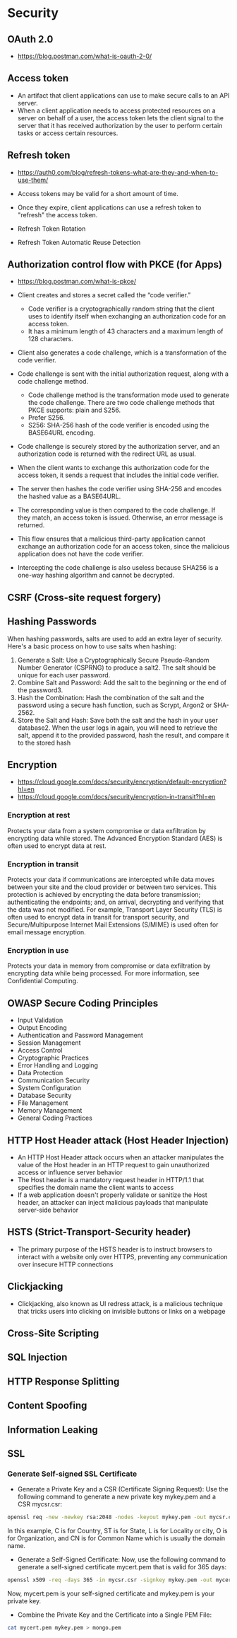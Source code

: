 # Security

## OAuth 2.0

- <https://blog.postman.com/what-is-oauth-2-0/>

## Access token

- An artifact that client applications can use to make secure calls to an API server.
- When a client application needs to access protected resources on a server on behalf of a user, the access token lets the client signal to the server that it has received authorization by the user to perform certain tasks or access certain resources.

## Refresh token

- <https://auth0.com/blog/refresh-tokens-what-are-they-and-when-to-use-them/>

- Access tokens may be valid for a short amount of time.
- Once they expire, client applications can use a refresh token to "refresh" the access token.
- Refresh Token Rotation
- Refresh Token Automatic Reuse Detection

## Authorization control flow with PKCE (for Apps)

- <https://blog.postman.com/what-is-pkce/>

- Client creates and stores a secret called the “code verifier.”
  - Code verifier is a cryptographically random string that the client uses to identify itself when exchanging an authorization code for an access token.
  - It has a minimum length of 43 characters and a maximum length of 128 characters.
- Client also generates a code challenge, which is a transformation of the code verifier.
- Code challenge is sent with the initial authorization request, along with a code challenge method.
  - Code challenge method is the transformation mode used to generate the code challenge. There are two code challenge methods that PKCE supports: plain and S256.
  - Prefer S256.
  - S256: SHA-256 hash of the code verifier is encoded using the BASE64URL encoding.
- Code challenge is securely stored by the authorization server, and an authorization code is returned with the redirect URL as usual.
- When the client wants to exchange this authorization code for the access token, it sends a request that includes the initial code verifier.
- The server then hashes the code verifier using SHA-256 and encodes the hashed value as a BASE64URL.
- The corresponding value is then compared to the code challenge. If they match, an access token is issued. Otherwise, an error message is returned.
- This flow ensures that a malicious third-party application cannot exchange an authorization code for an access token, since the malicious application does not have the code verifier.
- Intercepting the code challenge is also useless because SHA256 is a one-way hashing algorithm and cannot be decrypted.

## CSRF (Cross-site request forgery)

## Hashing Passwords

When hashing passwords, salts are used to add an extra layer of security. Here's a basic process on how to use salts when hashing:

1. Generate a Salt: Use a Cryptographically Secure Pseudo-Random Number Generator (CSPRNG) to produce a salt2. The salt should be unique for each user password.
2. Combine Salt and Password: Add the salt to the beginning or the end of the password3.
3. Hash the Combination: Hash the combination of the salt and the password using a secure hash function, such as Scrypt, Argon2 or SHA-2562.
4. Store the Salt and Hash: Save both the salt and the hash in your user database2. When the user logs in again, you will need to retrieve the salt, append it to the provided password, hash the result, and compare it to the stored hash

## Encryption

- <https://cloud.google.com/docs/security/encryption/default-encryption?hl=en>
- <https://cloud.google.com/docs/security/encryption-in-transit?hl=en>

### Encryption at rest

Protects your data from a system compromise or data exfiltration by encrypting data while stored. The Advanced Encryption Standard (AES) is often used to encrypt data at rest.

### Encryption in transit

Protects your data if communications are intercepted while data moves between your site and the cloud provider or between two services. This protection is achieved by encrypting the data before transmission; authenticating the endpoints; and, on arrival, decrypting and verifying that the data was not modified. For example, Transport Layer Security (TLS) is often used to encrypt data in transit for transport security, and Secure/Multipurpose Internet Mail Extensions (S/MIME) is used often for email message encryption.

### Encryption in use

Protects your data in memory from compromise or data exfiltration by encrypting data while being processed. For more information, see Confidential Computing.

## OWASP Secure Coding Principles

- Input Validation
- Output Encoding
- Authentication and Password Management
- Session Management
- Access Control
- Cryptographic Practices
- Error Handling and Logging
- Data Protection
- Communication Security
- System Configuration
- Database Security
- File Management
- Memory Management
- General Coding Practices

## HTTP Host Header attack (Host Header Injection)

- An HTTP Host Header attack occurs when an attacker manipulates the value of the Host header in an HTTP request to gain unauthorized access or influence server behavior
- The Host header is a mandatory request header in HTTP/1.1 that specifies the domain name the client wants to access
- If a web application doesn't properly validate or sanitize the Host header, an attacker can inject malicious payloads that manipulate server-side behavior

## HSTS (Strict-Transport-Security header)

- The primary purpose of the HSTS header is to instruct browsers to interact with a website only over HTTPS, preventing any communication over insecure HTTP connections

## Clickjacking

- Clickjacking, also known as UI redress attack, is a malicious technique that tricks users into clicking on invisible buttons or links on a webpage

## Cross-Site Scripting

## SQL Injection

## HTTP Response Splitting

## Content Spoofing

## Information Leaking

## SSL

### Generate Self-signed SSL Certificate

- Generate a Private Key and a CSR (Certificate Signing Request): Use the following command to generate a new private key mykey.pem and a CSR mycsr.csr:

```bash
openssl req -new -newkey rsa:2048 -nodes -keyout mykey.pem -out mycsr.csr -subj "/C=BR/ST=Sao Paulo/L=Sao Paulo/O=PTW/CN=localhost"
```

In this example, C is for Country, ST is for State, L is for Locality or city, O is for Organization, and CN is for Common Name which is usually the domain name.

- Generate a Self-Signed Certificate: Now, use the following command to generate a self-signed certificate mycert.pem that is valid for 365 days:

```bash
openssl x509 -req -days 365 -in mycsr.csr -signkey mykey.pem -out mycert.pem
```

Now, mycert.pem is your self-signed certificate and mykey.pem is your private key.

- Combine the Private Key and the Certificate into a Single PEM File:

```bash
cat mycert.pem mykey.pem > mongo.pem
```
